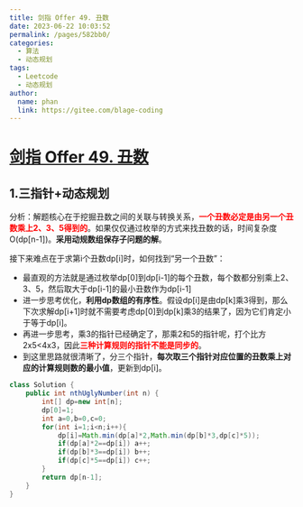 ```yaml
---
title: 剑指 Offer 49. 丑数
date: 2023-06-22 10:03:52
permalink: /pages/582bb0/
categories:
  - 算法
  - 动态规划
tags:
  - Leetcode
  - 动态规划
author: 
  name: phan
  link: https://gitee.com/blage-coding
---
```

# [剑指 Offer 49. 丑数](https://leetcode.cn/problems/chou-shu-lcof/)

## 1.三指针+动态规划

分析：解题核心在于挖掘丑数之间的关联与转换关系，<font color="red">**一个丑数必定是由另一个丑数乘上2、3、5得到的**</font>。如果仅仅通过枚举的方式来找丑数的话，时间复杂度O(dp\[n-1\])。**采用动规数组保存子问题的解**。

接下来难点在于求第i个丑数dp\[i\]时，如何找到“另一个丑数”：

- 最直观的方法就是通过枚举dp\[0\]到dp\[i-1\]的每个丑数，每个数都分别乘上2、3、5，然后取大于dp\[i-1\]的最小丑数作为dp\[i-1\]
- 进一步思考优化，**利用dp数组的有序性**。假设dp\[i\]是由dp\[k\]乘3得到，那么下次求解dp\[i+1\]时就不需要考虑dp\[0\]到dp\[k\]乘3的结果了，因为它们肯定小于等于dp\[i\]。
- 再进一步思考，乘3的指针已经确定了，那乘2和5的指针呢，打个比方2x5<4x3，因此<font color="red">**三种计算规则的指针不能是同步的**</font>。
- 到这里思路就很清晰了，分三个指针，**每次取三个指针对应位置的丑数乘上对应的计算规则数的最小值**，更新到dp\[i\]。

```java
class Solution {
    public int nthUglyNumber(int n) {
        int[] dp=new int[n];
        dp[0]=1;
        int a=0,b=0,c=0;
        for(int i=1;i<n;i++){
            dp[i]=Math.min(dp[a]*2,Math.min(dp[b]*3,dp[c]*5));
            if(dp[a]*2==dp[i]) a++;
            if(dp[b]*3==dp[i]) b++;
            if(dp[c]*5==dp[i]) c++;
        }
        return dp[n-1];
    }
}
```



